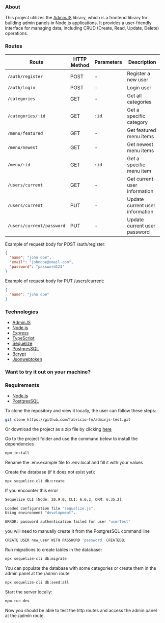 ### About

This project utilizes the [AdminJS](https://docs.adminjs.co/) library, which is a frontend library for building admin panels in Node.js applications. It provides a user-friendly interface for managing data, including CRUD (Create, Read, Update, Delete) operations.

### Routes

| Route             | HTTP Method | Parameters | Description                    |
| ----------------- | ----------- | ---------- | ------------------------------ |
| `/auth/register`  | POST        | -          | Register a new user            |
| `/auth/login`     | POST        | -          | Login user                     |
| `/categories`     | GET         | -          | Get all categories             |
| `/categories/:id` | GET         | `:id`      | Get a specific category        |
| `/menu/featured`  | GET         | -          | Get featured menu items        |
| `/menu/newest`    | GET         | -          | Get newest menu items          |
| `/menu/:id`       | GET         | `:id`      | Get a specific menu item       |
| `/users/current`  | GET         | -          | Get current user information   |
| `/users/current`  | PUT         | -          | Update current user information|
| `/users/current/password` | PUT  | -          | Update current user password   |

Example of request body for POST /auth/register:

```json
{
  "name": "john doe",
  "email": "johndoe@email.com",
  "password": "password123"
}
```

Example of request body for PUT /users/current:

```json
{
  "name": "john doe"
}
```

### Technologies

- [AdminJS](https://adminjs.com/)
- [Node.js](https://nodejs.org/en)
- [Express](https://expressjs.com/)
- [TypeScript](https://www.typescriptlang.org/docs/)
- [Sequelize](https://sequelize.org/)
- [PostgresSQL](https://www.postgresql.org/docs/)
- [Bcrypt](https://www.npmjs.com/package/bcrypt)
- [Jsonwebtoken](https://www.npmjs.com/package/jsonwebtoken)

### Want to try it out on your machine?

### Requirements

- [Node.js](https://nodejs.org/en)
- [PostgresSQL](https://www.postgresql.org/docs/)

To clone the repository and view it locally, the user can follow these steps:

```bash
git clone https://github.com/fabricio-fn/adminjs-test.git
```

Or download the project as a zip file by clicking [here](https://github.com/fabricio-fn/adminjs-test/archive/refs/heads/main.zip)

Go to the project folder and use the command below to install the dependencies

```bash
npm install
```

Rename the .env.example file to .env.local and fill it with your values

Create the database (if it does not exist yet):

```bash
npx sequelize-cli db:create
```

If you encounter this error

```bash
Sequelize CLI [Node: 20.9.0, CLI: 6.6.2, ORM: 6.35.2]

Loaded configuration file "sequelize.js".
Using environment "development".

ERROR: password authentication failed for user "userTest"
```

you will need to manually create it from the PostgresSQL command line

```bash
CREATE USER new_user WITH PASSWORD 'password' CREATEDB;
```

Run migrations to create tables in the database:

```bash
npx sequelize-cli db:migrate
```

You can populate the database with some categories or create them in the admin panel at the /admin route

```bash
npx sequelize-cli db:seed:all
```

Start the server locally:

```bash
npm run dev
```

Now you should be able to test the http routes and access the admin panel at the /admin route.